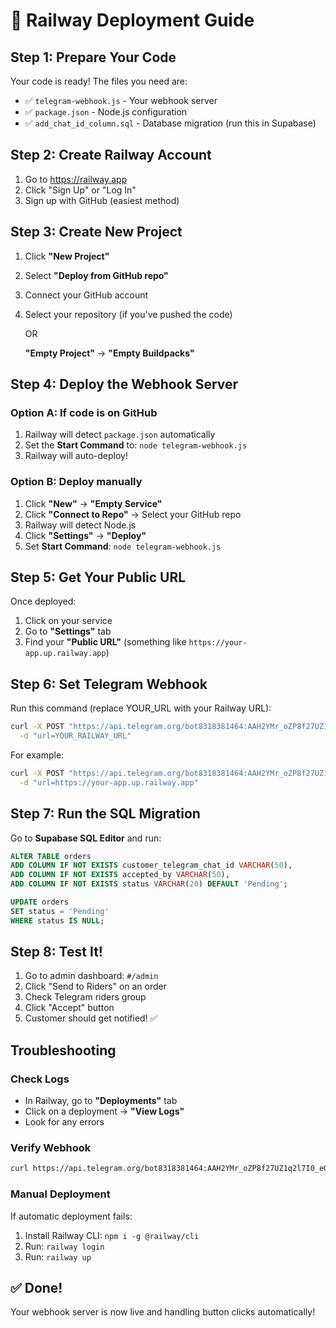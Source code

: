 # 🚂 Railway Deployment Guide

## Step 1: Prepare Your Code

Your code is ready! The files you need are:
- ✅ `telegram-webhook.js` - Your webhook server
- ✅ `package.json` - Node.js configuration
- ✅ `add_chat_id_column.sql` - Database migration (run this in Supabase)

## Step 2: Create Railway Account

1. Go to https://railway.app
2. Click "Sign Up" or "Log In"
3. Sign up with GitHub (easiest method)

## Step 3: Create New Project

1. Click **"New Project"**
2. Select **"Deploy from GitHub repo"**
3. Connect your GitHub account
4. Select your repository (if you've pushed the code)
   
   OR
   
   **"Empty Project"** → **"Empty Buildpacks"**

## Step 4: Deploy the Webhook Server

### Option A: If code is on GitHub

1. Railway will detect `package.json` automatically
2. Set the **Start Command** to: `node telegram-webhook.js`
3. Railway will auto-deploy!

### Option B: Deploy manually

1. Click **"New"** → **"Empty Service"**
2. Click **"Connect to Repo"** → Select your GitHub repo
3. Railway will detect Node.js
4. Click **"Settings"** → **"Deploy"**
5. Set **Start Command**: `node telegram-webhook.js`

## Step 5: Get Your Public URL

Once deployed:
1. Click on your service
2. Go to **"Settings"** tab
3. Find your **"Public URL"** (something like `https://your-app.up.railway.app`)

## Step 6: Set Telegram Webhook

Run this command (replace YOUR_URL with your Railway URL):

```bash
curl -X POST "https://api.telegram.org/bot8318381464:AAH2YMr_oZP8f27UZ1q2l7I0_eOaIaIFVWI/setWebhook" \
  -d "url=YOUR_RAILWAY_URL"
```

For example:
```bash
curl -X POST "https://api.telegram.org/bot8318381464:AAH2YMr_oZP8f27UZ1q2l7I0_eOaIaIFVWI/setWebhook" \
  -d "url=https://your-app.up.railway.app"
```

## Step 7: Run the SQL Migration

Go to **Supabase SQL Editor** and run:

```sql
ALTER TABLE orders 
ADD COLUMN IF NOT EXISTS customer_telegram_chat_id VARCHAR(50),
ADD COLUMN IF NOT EXISTS accepted_by VARCHAR(50),
ADD COLUMN IF NOT EXISTS status VARCHAR(20) DEFAULT 'Pending';

UPDATE orders 
SET status = 'Pending' 
WHERE status IS NULL;
```

## Step 8: Test It!

1. Go to admin dashboard: `#/admin`
2. Click "Send to Riders" on an order
3. Check Telegram riders group
4. Click "Accept" button
5. Customer should get notified! ✅

## Troubleshooting

### Check Logs
- In Railway, go to **"Deployments"** tab
- Click on a deployment → **"View Logs"**
- Look for any errors

### Verify Webhook
```bash
curl https://api.telegram.org/bot8318381464:AAH2YMr_oZP8f27UZ1q2l7I0_eOaIaIFVWI/getWebhookInfo
```

### Manual Deployment
If automatic deployment fails:
1. Install Railway CLI: `npm i -g @railway/cli`
2. Run: `railway login`
3. Run: `railway up`

## ✅ Done!

Your webhook server is now live and handling button clicks automatically!

